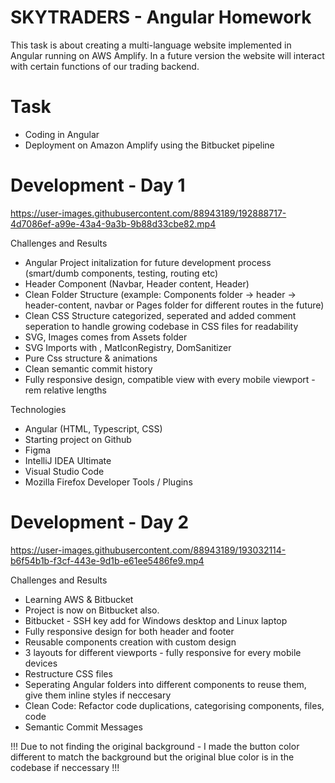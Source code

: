 # SKYTRADERS - Angular Homework

This task is about creating a multi-language website implemented in Angular running on AWS Amplify. In a future version the website will interact with certain functions of our trading backend.

# Task
- Coding in Angular
- Deployment on Amazon Amplify using the Bitbucket pipeline

# Development - Day 1

https://user-images.githubusercontent.com/88943189/192888717-4d7086ef-a99e-43a4-9a3b-9b88d33cbe82.mp4

Challenges and Results
- Angular Project initalization for future development process (smart/dumb components, testing, routing etc)
- Header Component (Navbar, Header content, Header)
- Clean Folder Structure (example: Components folder -> header -> header-content, navbar or Pages folder for different routes in the future)
- Clean CSS Structure categorized, seperated and added comment seperation to handle growing codebase in CSS files for readability
- SVG, Images comes from Assets folder
- SVG Imports with <mat-icon>, MatIconRegistry, DomSanitizer
- Pure Css structure & animations
- Clean semantic commit history
- Fully responsive design, compatible view with every mobile viewport - rem relative lengths
  
Technologies
- Angular (HTML, Typescript, CSS)
- Starting project on Github
- Figma
- IntelliJ IDEA Ultimate
- Visual Studio Code
- Mozilla Firefox Developer Tools / Plugins

# Development - Day 2

https://user-images.githubusercontent.com/88943189/193032114-b6f54b1b-f3cf-443e-9d1b-e61ee5486fe9.mp4

Challenges and Results
- Learning AWS & Bitbucket
- Project is now on Bitbucket also.
- Bitbucket - SSH key add for Windows desktop and Linux laptop
- Fully responsive design for both header and footer
- Reusable components creation with custom design
- 3 layouts for different viewports - fully responsive for every mobile devices
- Restructure CSS files
- Seperating Angular folders into different components to reuse them, give them inline styles if neccesary
- Clean Code: Refactor code duplications, categorising components, files, code
- Semantic Commit Messages

!!! Due to not finding the original background - I made the button color different to match the background but the original blue color is in the codebase if neccessary !!!
